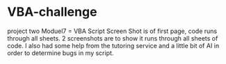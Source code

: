 # VBA-challenge
project two
Moduel7 = VBA Script
Screen Shot is of first page, code runs through all sheets.
2 screenshots are to show it runs through all sheets of code. 
I also had some help from the tutoring service and a little bit of AI in order to determine bugs in my script. 
